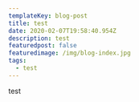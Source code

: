 ```yaml
---
templateKey: blog-post
title: test
date: 2020-02-07T19:58:40.954Z
description: test
featuredpost: false
featuredimage: /img/blog-index.jpg
tags:
  - test
---
```

test
